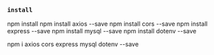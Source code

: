 ### `install`
npm install
npm install axios --save
npm install cors --save
npm install express --save
npm install mysql --save
npm install dotenv --save

npm i axios cors express mysql dotenv --save